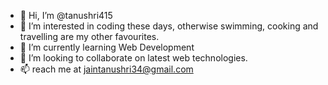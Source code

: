 - 👋 Hi, I’m @tanushri415
- 👀 I’m interested in coding these days, otherwise swimming, cooking and travelling are my other favourites.
- 🌱 I’m currently learning Web Development
- 💞️ I’m looking to collaborate on latest web technologies.
- 📫 reach me at jaintanushri34@gmail.com

<!---
tanushri415/tanushri415 is a ✨ special ✨ repository because its `README.md` (this file) appears on your GitHub profile.
You can click the Preview link to take a look at your changes.
--->

